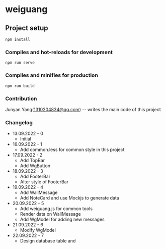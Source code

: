 # weiguang

## Project setup

```
npm install
```

### Compiles and hot-reloads for development

```
npm run serve
```

### Compiles and minifies for production

```
npm run build
```

### Contribution

Junyan Yang([1310204834@qq.com](mailto:1310204834@qq.com)) -- writes the main code of this project

### Changelog

- 13.09.2022 - 0
  - Initial
- 16.09.2022 - 1
  - Add common.less for common style in this project
- 17.09.2022 - 2
  - Add TopBar
  - Add WgButton
- 18.09.2022 - 3
  - Add FooterBar
  - Alter style of FooterBar
- 19.09.2022 - 4
  - Add WallMessage
  - Add NoteCard and use Mockjs to generate data
- 20.09.2022 - 5
  - Add weiguang.js for common tools
  - Render data on  WallMessage
  - Add WgModel for adding new messages
- 21.09.2022 - 6
  - Modify WgModel
- 22.09.2022 - 7
  - Design database table and

